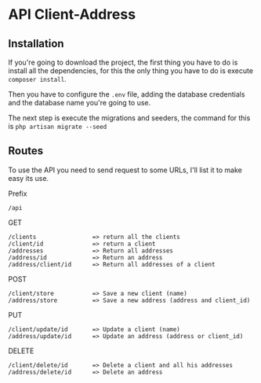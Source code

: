 # API Client-Address

## Installation

If you're going to download the project, the first thing you have to do is install all the dependencies, for this the only thing you have to do is execute `composer install`.

Then you have to configure the `.env` file, adding the database credentials and the database name you're going to use.

The next step is execute the migrations and seeders, the command for this is `php artisan migrate --seed`

## Routes

To use the API you need to send request to some URLs, I'll list it to make easy its use.

Prefix
```    
/api
```

GET
```
/clients                => return all the clients
/client/id              => return a client
/addresses              => Return all addresses
/address/id             => Return an address
/address/client/id      => Return all addresses of a client
```

POST
```
/client/store           => Save a new client (name)
/address/store          => Save a new address (address and client_id)
``` 

PUT
```
/client/update/id       => Update a client (name)
/address/update/id      => Update an address (address or client_id)
 ```   

DELETE
```
/client/delete/id       => Delete a client and all his addresses
/address/delete/id      => Delete an address
``` 